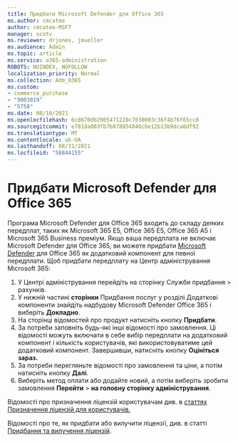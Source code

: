 ```yaml
---
title: Придбати Microsoft Defender для Office 365
ms.author: cmcatee
author: cmcatee-MSFT
manager: scotv
ms.reviewer: drjones, jmueller
ms.audience: Admin
ms.topic: article
ms.service: o365-administration
ROBOTS: NOINDEX, NOFOLLOW
localization_priority: Normal
ms.collection: Adm_O365
ms.custom:
- commerce_purchase
- "9003019"
- "5758"
ms.date: 08/10/2021
ms.openlocfilehash: 6c8670db2905471220c7030003c36f4b76f65cc0
ms.sourcegitcommit: e781da003fb7b878854846cbe12b13b9dca8df92
ms.translationtype: MT
ms.contentlocale: uk-UA
ms.lasthandoff: 08/31/2021
ms.locfileid: "58844155"
---
```

# <a name="purchase-microsoft-defender-for-office-365"></a>Придбати Microsoft Defender для Office 365

Програма Microsoft Defender для Office 365 входить до складу деяких передплат, таких як Microsoft 365 E5, Office 365 E5, Office 365 A5 і Microsoft 365 Business преміум. Якщо ваша передплата не включає Microsoft Defender для Office 365, ви можете придбати [Microsoft Defender](https://docs.microsoft.com/microsoft-365/security/office-365-security/office-365-atp) для Office 365 як додатковий компонент для певної передплати. Щоб придбати передплату на Центр адміністрування Microsoft 365:

1. У Центрі адміністрування перейдіть на сторінку Служби придбання  >  [](https://go.microsoft.com/fwlink/p/?linkid=868433) рахунків.
2. У нижній частині **сторінки** Придбання  послуг у розділі Додаткові компоненти знайдіть надбудову Microsoft Defender Office 365 і виберіть **Докладно**.
3. На сторінці відомостей про продукт натисніть кнопку **Придбати**.
4. За потреби заповніть будь-які інші відомості про замовлення. Ці відомості можуть включати в себе вибір передплати на додатковий компонент і кількість користувачів, які використовуватиме цей додатковий компонент. Завершивши, натисніть кнопку **Оцініться зараз.**
5. За потреби перегляньте відомості про замовлення та ціни, а потім натисніть кнопку **Далі**.
6. Виберіть метод оплати або додайте новий, а потім виберіть зробити замовлення **Перейти**  >  **на головну сторінку адміністрування**.

Відомості про призначення ліцензій користувачам див. в [статтях Призначення ліцензій для користувачів.](https://docs.microsoft.com/microsoft-365/admin/manage/assign-licenses-to-users)

Відомості про те, як придбати або вилучити ліцензії, див. в статті [Придбання та вилучення ліцензій](https://docs.microsoft.com/microsoft-365/commerce/licenses/buy-licenses#buy-or-remove-licenses-for-your-business-subscription).